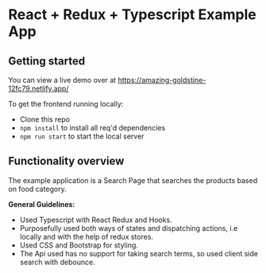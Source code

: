 # React + Redux + Typescript Example App

## Getting started

You can view a live demo over at https://amazing-goldstine-12fc79.netlify.app/

To get the frontend running locally:

- Clone this repo
- `npm install` to install all req'd dependencies
- `npm run start` to start the local server

## Functionality overview

The example application is a Search Page that searches the products based on food category.

**General Guidelines:**

- Used Typescript with React Redux and Hooks.
- Purposefully used both ways of states and dispatching actions, i.e locally and with the help of redux stores.
- Used CSS and Bootstrap for styling.
- The Api used has no support for taking search terms, so used client side search with debounce.
